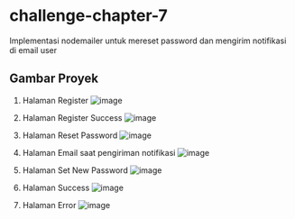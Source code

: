 # challenge-chapter-7
Implementasi nodemailer untuk mereset password dan mengirim notifikasi di email user

## Gambar Proyek
1. Halaman Register
![image](https://drive.google.com/file/d/1tJqLXKgpmL1KF35mxp08SzlAp3Vwn0Q6/view?usp=drive_link)

2. Halaman Register Success
![image](https://drive.google.com/file/d/1ihG0qGRmceUwdF_YuQpm-D0ZnPXcGkXz/view?usp=drive_link)

3. Halaman Reset Password
![image](https://drive.google.com/file/d/1c9H6NufkMDXMT4-bUmT1-k3lIM1Xd71F/view?usp=drive_link)

4. Halaman Email saat pengiriman notifikasi
![image](https://drive.google.com/file/d/1VhAyyazqqOpjiAklmoO9dLdkZV-1uaBY/view?usp=drive_link)

5. Halaman Set New Password
![image](https://drive.google.com/file/d/1pRzcVIGDL4B1yarhd3buTyG_UucCxZZ1/view?usp=drive_link)

6. Halaman Success
![image](https://drive.google.com/file/d/1Thmvj4NwIaRR4s1PWomHCI5KkhL2bUGw/view?usp=drive_link)

7. Halaman Error
![image](https://drive.google.com/uc?id=1Suh_eUb5UrMyCbhyiXjuM2lJsLxBQf-z)